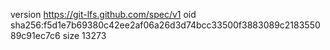 version https://git-lfs.github.com/spec/v1
oid sha256:f5d1e7b69380c42ee2af06a26d3d74bcc33500f3883089c218355089c91ec7c6
size 13273
